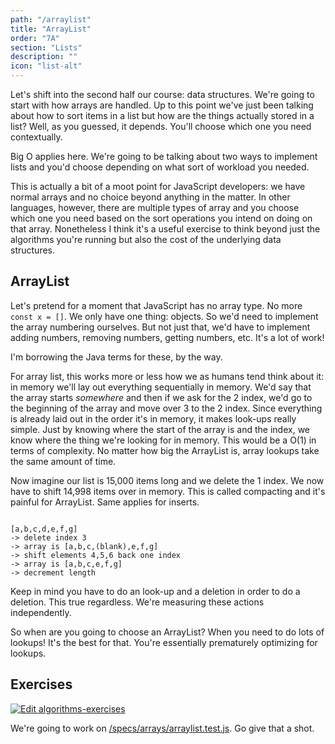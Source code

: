 ```yaml
---
path: "/arraylist"
title: "ArrayList"
order: "7A"
section: "Lists"
description: ""
icon: "list-alt"
---
```


Let's shift into the second half our course: data structures. We're going to start with how arrays are handled. Up to this point we've just been talking about how to sort items in a list but how are the things actually stored in a list? Well, as you guessed, it depends. You'll choose which one you need contextually.

Big O applies here. We're going to be talking about two ways to implement lists and you'd choose depending on what sort of workload you needed.

This is actually a bit of a moot point for JavaScript developers: we have normal arrays and no choice beyond anything in the matter. In other languages, however, there are multiple types of array and you choose which one you need based on the sort operations you intend on doing on that array. Nonetheless I think it's a useful exercise to think beyond just the algorithms you're running but also the cost of the underlying data structures.

## ArrayList

Let's pretend for a moment that JavaScript has no array type. No more `const x = []`. We only have one thing: objects. So we'd need to implement the array numbering ourselves. But not just that, we'd have to implement adding numbers, removing numbers, getting numbers, etc. It's a lot of work!

I'm borrowing the Java terms for these, by the way.

For array list, this works more or less how we as humans tend think about it: in memory we'll lay out everything sequentially in memory. We'd say that the array starts _somewhere_ and then if we ask for the 2 index, we'd go to the beginning of the array and move over 3 to the 2 index. Since everything is already laid out in the order it's in memory, it makes look-ups really simple. Just by knowing where the start of the array is and the index, we know where the thing we're looking for in memory. This would be a O(1) in terms of complexity. No matter how big the ArrayList is, array lookups take the same amount of time.

Now imagine our list is 15,000 items long and we delete the 1 index. We now have to shift 14,998 items over in memory. This is called compacting and it's painful for ArrayList. Same applies for inserts.

```text

[a,b,c,d,e,f,g]
-> delete index 3
-> array is [a,b,c,(blank),e,f,g]
-> shift elements 4,5,6 back one index
-> array is [a,b,c,e,f,g]
-> decrement length
```

Keep in mind you have to do an look-up and a deletion in order to do a deletion. This true regardless. We're measuring these actions independently.

So when are you going to choose an ArrayList? When you need to do lots of lookups! It's the best for that. You're essentially prematurely optimizing for lookups.

## Exercises

[![Edit algorithms-exercises](https://codesandbox.io/static/img/play-codesandbox.svg)][sb]

We're going to work on [/specs/arrays/arraylist.test.js][gh]. Go give that a shot.

[gh]: https://github.com/btholt/algorithms-exercises/blob/main/specs/arrays/arraylist.test.js
[sb]: https://codesandbox.io/s/algorithms-exercises-8kdjr?file=/specs/arrays/arraylist.test.js
